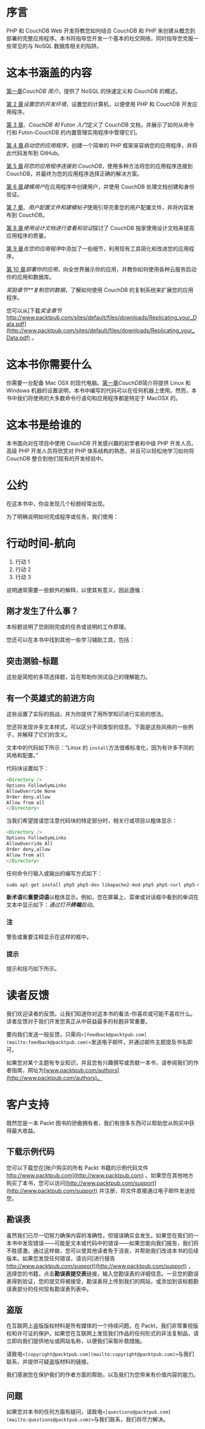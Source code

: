 # 序言

PHP 和 CouchDB Web 开发将教您如何结合 CouchDB 和 PHP 来创建从概念到部署的完整应用程序。本书将指导您开发一个基本的社交网络，同时指导您克服一些常见的与 NoSQL 数据库相关的陷阱。

# 这本书涵盖的内容

[第一章](01.html "Chapter 1. Introduction to CouchDB")*CouchDB 简介*，提供了 NoSQL 的快速定义和 CouchDB 的概述。

[第 2 章](02.html "Chapter 2. Setting up your Development Environment")*设置您的开发环境*，设置您的计算机，以便使用 PHP 和 CouchDB 开发应用程序。

[第 3 章](03.html "Chapter 3. Getting Started with CouchDB and Futon")、*CouchDB 和 Futon 入门*定义了 CouchDB 文档，并展示了如何从命令行和 Futon-CouchDB 的内置管理实用程序中管理它们。

[第 4 章](04.html "Chapter 4. Starting your Application")*启动您的应用程序*，创建一个简单的 PHP 框架来容纳您的应用程序，并将此代码发布到 GitHub。

[第 5 章](05.html "Chapter 5. Connecting your Application to CouchDB")*将您的应用程序连接到 CouchDB*，使用多种方法将您的应用程序连接到 CouchDB，并最终为您的应用程序选择正确的解决方案。

[第 6 章](06.html "Chapter 6. Modeling Users")*建模用户*在应用程序中创建用户，并使用 CouchDB 处理文档创建和身份验证。

[第 7 章](07.html "Chapter 7. User Profiles and Modeling Posts")、*用户配置文件和建模帖子*使用引导完善您的用户配置文件，并将内容发布到 CouchDB。

[第 8 章](08.html "Chapter 8. Using Design Documents for Views and Validation")*使用设计文档进行查看和验证*探讨了 CouchDB 独家使用设计文档来提高应用程序的质量。

[第 9 章](09.html "Chapter 9. Adding Bells and Whistles to your Application")*在您的应用程序*中添加了一些细节，利用现有工具简化和改进您的应用程序。

[第 10 章](10.html "Chapter 10. Deploying your Application")*部署你的应用*，向全世界展示你的应用，并教你如何使用各种云服务启动你的应用和数据库。

*奖励章节**复制您的数据*，了解如何使用 CouchDB 的复制系统来扩展您的应用程序。

您可以从[下载*奖金章节*http://www.packtpub.com/sites/default/files/downloads/Replicating_your_Data.pdf](http://www.packtpub.com/sites/default/files/downloads/Replicating_your_Data.pdf) 。

# 这本书你需要什么

你需要一台配备 Mac OSX 的现代电脑。[第一章](01.html "Chapter 1. Introduction to CouchDB")*CouchDB*简介将提供 Linux 和 Windows 机器的设置说明，本书中编写的代码可以在任何机器上使用。然而，本书中我们将使用的大多数命令行语句和应用程序都是特定于 MacOSX 的。

# 这本书是给谁的

本书面向对在项目中使用 CouchDB 开发感兴趣的初学者和中级 PHP 开发人员。高级 PHP 开发人员将欣赏对 PHP 体系结构的熟悉，并且可以轻松地学习如何将 CouchDB 整合到他们现有的开发经验中。

# 公约

在这本书中，你会发现几个标题经常出现。

为了明确说明如何完成程序或任务，我们使用：

# 行动时间-航向

1.  行动 1
2.  行动 2
3.  行动 3

说明通常需要一些额外的解释，以使其有意义，因此遵循：

## 刚才发生了什么事？

本标题说明了您刚刚完成的任务或说明的工作原理。

您还可以在本书中找到其他一些学习辅助工具，包括：

## 突击测验-标题

这些是简短的多项选择题，旨在帮助你测试自己的理解能力。

## 有一个英雄式的前进方向

这些设置了实际的挑战，并为你提供了用所学知识进行实验的想法。

您还将发现许多文本样式，可以区分不同类型的信息。下面是这些风格的一些例子，并解释了它们的含义。

文本中的代码如下所示：“Linux 的 `install`方法很难标准化，因为有许多不同的风格和配置。”

代码块设置如下：

```php
<Directory />
Options FollowSymLinks
AllowOverride None
Order deny,allow
Allow from all
</Directory>

```

当我们希望提请您注意代码块的特定部分时，相关行或项目以粗体显示：

```php
<Directory />
Options FollowSymLinks
AllowOverride All 
Order deny,allow
Allow from all
</Directory>

```

任何命令行输入或输出的编写方式如下：

```php
sudo apt-get install php5 php5-dev libapache2-mod-php5 php5-curl php5-mcrypt 

```

**新术语**和**重要词语**以粗体显示。例如，您在屏幕上、菜单或对话框中看到的单词在文本中显示如下：*通过打开**终端**启动*。

### 注

警告或重要注释显示在这样的框中。

### 提示

提示和技巧如下所示。

# 读者反馈

我们欢迎读者的反馈。让我们知道你对这本书的看法-你喜欢或可能不喜欢什么。读者反馈对于我们开发您真正从中获益最多的标题非常重要。

要向我们发送一般反馈，只需向`<[feedback@packtpub.com](mailto:feedback@packtpub.com)>`发送电子邮件，并通过邮件主题提及书名即可。

如果您对某个主题有专业知识，并且您有兴趣撰写或贡献一本书，请参阅我们的作者指南，网址为[www.packtpub.com/authors](http://www.packtpub.com/authors)。

# 客户支持

既然您是一本 Packt 图书的骄傲拥有者，我们有很多东西可以帮助您从购买中获得最大收益。

## 下载示例代码

您可以下载您在[账户购买的所有 Packt 书籍的示例代码文件 http://www.packtpub.com](http://www.packtpub.com) 。如果您在其他地方购买了本书，您可以访问[http://www.packtpub.com/support](http://www.packtpub.com/support) 并注册，将文件直接通过电子邮件发送给您。

## 勘误表

虽然我们已尽一切努力确保内容的准确性，但错误确实会发生。如果您在我们的一本书中发现错误——可能是文本或代码中的错误——如果您能向我们报告，我们将不胜感激。通过这样做，您可以使其他读者免于沮丧，并帮助我们改进本书的后续版本。如果您发现任何错误，请访问[进行报告 http://www.packtpub.com/support](http://www.packtpub.com/support) ，选择您的书籍，点击**勘误表提交表**链接，输入您勘误表的详细信息。一旦您的勘误表得到验证，您的提交将被接受，勘误表将上传到我们的网站，或添加到该标题勘误表部分的任何现有勘误表列表中。

## 盗版

在互联网上盗版版权材料是所有媒体的一个持续问题。在 Packt，我们非常重视版权和许可证的保护。如果您在互联网上发现我们作品的任何形式的非法复制品，请立即向我们提供地址或网站名称，以便我们采取补救措施。

请致电`<[copyright@packtpub.com](mailto:copyright@packtpub.com)>`与我们联系，并提供可疑盗版材料的链接。

我们感谢您在保护我们的作者方面的帮助，以及我们为您带来有价值内容的能力。

## 问题

如果您对本书的任何方面有疑问，请致电`<[questions@packtpub.com](mailto:questions@packtpub.com)>`与我们联系，我们将尽力解决。